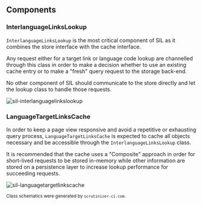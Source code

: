 ## Components

### InterlanguageLinksLookup

`InterlanguageLinksLookup` is the most critical component of SIL as it combines the store
interface with the cache interface.

Any request either for a target link or language code lookup are channelled
through this class in order to make a decision whether to use an existing
cache entry or to make a "fresh" query request to the storage back-end.

No other component of SIL should communicate to the store directly and let
the lookup class to handle those requests.

![sil-interlanguagelinkslookup](https://cloud.githubusercontent.com/assets/1245473/5961425/e84ffaa6-a81f-11e4-8b04-9aaece9d5e70.png)

### LanguageTargetLinksCache

In order to keep a page view responsive and avoid a repetitive or exhausting query process,
`LanguageTargetLinksCache` is expected to cache all objects necessary and be accessible
through the `InterlanguageLinksLookup` class.

It is recommended that the cache uses a "Composite" approach in order for short-lived
requests to be stored in-memory while other information are stored on a
persistence layer to increase lookup performance for succeeding requests.

![sil-languagetargetlinkscache](https://cloud.githubusercontent.com/assets/1245473/5961559/f2e2ab16-a820-11e4-9a79-66b5507d9498.png)

<sup>Class schematics were generated by `scrutinizer-ci.com`.</sup>

